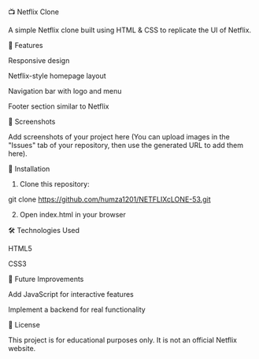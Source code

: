 
📺 Netflix Clone

A simple Netflix clone built using HTML & CSS to replicate the UI of Netflix.

🚀 Features

Responsive design

Netflix-style homepage layout

Navigation bar with logo and menu

Footer section similar to Netflix


📸 Screenshots

Add screenshots of your project here (You can upload images in the "Issues" tab of your repository, then use the generated URL to add them here).

🔧 Installation

1. Clone this repository:

git clone https://github.com/humza1201/NETFLIXcLONE-53.git


2. Open index.html in your browser



🛠 Technologies Used

HTML5

CSS3


🎯 Future Improvements

Add JavaScript for interactive features

Implement a backend for real functionality


📜 License

This project is for educational purposes only. It is not an official Netflix website.
